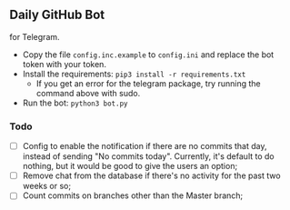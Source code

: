 ## Daily GitHub Bot
for Telegram.

- Copy the file `config.inc.example` to `config.ini` and replace the bot token with your token.
- Install the requirements: `pip3 install -r requirements.txt`
  - If you get an error for the telegram package, try running the command above with sudo.
- Run the bot: `python3 bot.py`


### Todo

- [ ] Config to enable the notification if there are no commits that day, instead of sending "No commits today".
Currently, it's default to do nothing, but it would be good to give the users an option;
- [ ] Remove chat from the database if there's no activity for the past two weeks or so;
- [ ] Count commits on branches other than the Master branch;